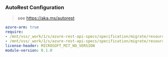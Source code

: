 ### AutoRest Configuration

> see https://aka.ms/autorest

``` yaml
azure-arm: true
require:
- /mnt/vss/_work/1/s/azure-rest-api-specs/specification/migrate/resource-manager/Microsoft.Migrate/AssessmentProjects/readme.md
- /mnt/vss/_work/1/s/azure-rest-api-specs/specification/migrate/resource-manager/Microsoft.Migrate/AssessmentProjects/readme.go.md
license-header: MICROSOFT_MIT_NO_VERSION
module-version: 0.1.0

```